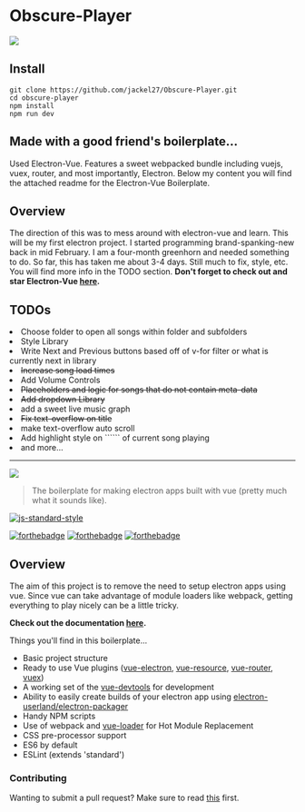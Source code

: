 # Obscure-Player
![](http://i.imgur.com/uTISfDP.png)
## Install

`git clone https://github.com/jackel27/Obscure-Player.git`
<br>
`cd obscure-player`
<br>
`npm install`
<br>
`npm run dev`


## Made with a good friend's boilerplate...
Used Electron-Vue. Features a sweet webpacked bundle including vuejs, vuex, router, and most importantly, Electron. Below my content you will find the attached readme for the Electron-Vue Boilerplate.

## Overview
The direction of this was to mess around with electron-vue and learn. This will be my first electron project. I started programming brand-spanking-new back in mid February. I am a four-month greenhorn and needed something to do. So far, this has taken me about 3-4 days. Still much to fix, style, etc. You will find more info in the TODO section. **Don't forget to check out and star Electron-Vue [here](https://github.com/SimulatedGREG/electron-vue).**

## TODOs
<li>Choose folder to open all songs within folder and subfolders</li>
<li>Style Library</li>
<li>Write Next and Previous buttons based off of v-for filter or what is currently next in library</li>
<li><strike>Increase song load times</strike></li>
<li>Add Volume Controls</li>
<li><strike>Placeholders and logic for songs that do not contain meta-data</strike></li>
<li><strike>Add dropdown Library</strike></li>
<li>add a sweet live music graph</li>
<li><strike>Fix text-overflow on title</strike></li>
<li>make text-overflow auto scroll</li>
<li>Add highlight style on ```<tr>``` of current song playing </li>
<li> and more... </li>

---

[![](docs/logo.png)](https://simulatedgreg.gitbooks.io/electron-vue/content/index.html)

> The boilerplate for making electron apps built with vue (pretty much what it sounds like).

[![js-standard-style](https://cdn.rawgit.com/feross/standard/master/badge.svg)](https://github.com/feross/standard)

[![forthebadge](http://forthebadge.com/images/badges/built-with-love.svg)](http://forthebadge.com) [![forthebadge](http://forthebadge.com/images/badges/uses-js.svg)](http://forthebadge.com) [![forthebadge](http://forthebadge.com/images/badges/makes-people-smile.svg)](http://forthebadge.com)

## Overview
The aim of this project is to remove the need to setup electron apps using vue. Since vue can take advantage of module loaders like webpack, getting everything to play nicely can be a little tricky.

**Check out the documentation [here](https://simulatedgreg.gitbooks.io/electron-vue/content/index.html).**

Things you'll find in this boilerplate...
  * Basic project structure
  * Ready to use Vue plugins ([vue-electron](https://github.com/SimulatedGREG/vue-electron),  [vue-resource](https://github.com/vuejs/vue-resource), [vue-router](https://github.com/vuejs/vue-router), [vuex](https://github.com/vuejs/vuex))
  * A working set of the [vue-devtools](https://github.com/vuejs/vue-devtools) for development
  * Ability to easily create builds of your electron app using [electron-userland/electron-packager](https://github.com/electron-userland/electron-packager)
  * Handy NPM scripts
  * Use of webpack and [vue-loader](https://github.com/vuejs/vue-loader) for Hot Module Replacement
  * CSS pre-processor support
  * ES6 by default
  * ESLint (extends 'standard')

### Contributing
Wanting to submit a pull request? Make sure to read [this](docs/contributing.md) first.
